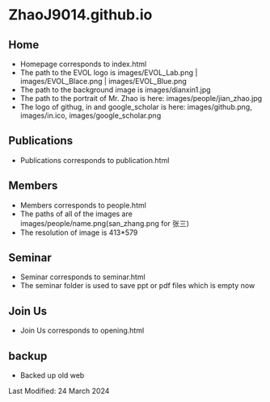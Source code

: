 # ZhaoJ9014.github.io

## Home

- Homepage corresponds to index.html 
- The path to the EVOL logo is images/EVOL_Lab.png | images/EVOL_Blace.png | images/EVOL_Blue.png
- The path to the background image is images/dianxin1.jpg
- The path to the portrait of Mr. Zhao is here: images/people/jian_zhao.jpg
- The logo of githug, in and google_scholar is here: images/github.png, images/in.ico, images/google_scholar.png

## Publications

- Publications corresponds to publication.html

## Members

- Members corresponds to people.html
- The paths of all of the images are images/people/name.png(san_zhang.png for 张三)
- The resolution of image is 413*579

## Seminar
- Seminar corresponds to seminar.html
- The seminar folder is used to save ppt or pdf files which is empty now

## Join Us
- Join Us corresponds to opening.html
  

## backup
- Backed up old web

Last Modified: 24 March 2024
  

